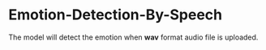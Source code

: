 # Emotion-Detection-By-Speech
The model will detect the emotion when **wav** format audio file is uploaded.
